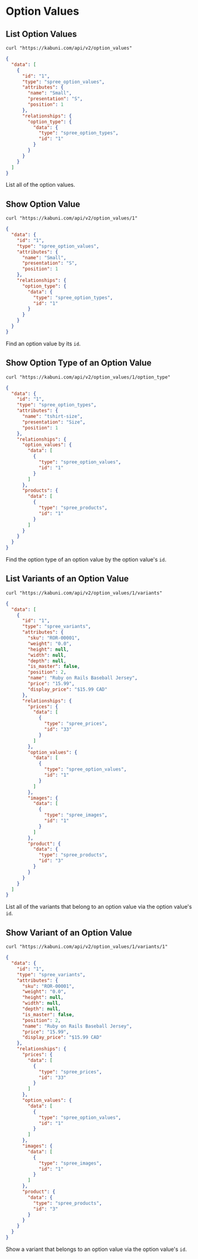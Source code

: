 # Option Values

## List Option Values

```shell
curl "https://kabuni.com/api/v2/option_values"
```

```json
{
  "data": [
    {
      "id": "1",
      "type": "spree_option_values",
      "attributes": {
        "name": "Small",
        "presentation": "S",
        "position": 1
      },
      "relationships": {
        "option_type": {
          "data": {
            "type": "spree_option_types",
            "id": "1"
          }
        }
      }
    }
  ]
}
```

List all of the option values.

## Show Option Value

```shell
curl "https://kabuni.com/api/v2/option_values/1"
```

```json
{
  "data": {
    "id": "1",
    "type": "spree_option_values",
    "attributes": {
      "name": "Small",
      "presentation": "S",
      "position": 1
    },
    "relationships": {
      "option_type": {
        "data": {
          "type": "spree_option_types",
          "id": "1"
        }
      }
    }
  }
}
```

Find an option value by its `id`.

## Show Option Type of an Option Value

```shell
curl "https://kabuni.com/api/v2/option_values/1/option_type"
```

```json
{
  "data": {
    "id": "1",
    "type": "spree_option_types",
    "attributes": {
      "name": "tshirt-size",
      "presentation": "Size",
      "position": 1
    },
    "relationships": {
      "option_values": {
        "data": [
          {
            "type": "spree_option_values",
            "id": "1"
          }
        ]
      },
      "products": {
        "data": [
          {
            "type": "spree_products",
            "id": "1"
          }
        ]
      }
    }
  }
}
```

Find the option type of an option value by the option value's `id`.

## List Variants of an Option Value

```shell
curl "https://kabuni.com/api/v2/option_values/1/variants"
```

```json
{
  "data": [
    {
      "id": "1",
      "type": "spree_variants",
      "attributes": {
        "sku": "ROR-00001",
        "weight": "0.0",
        "height": null,
        "width": null,
        "depth": null,
        "is_master": false,
        "position": 2,
        "name": "Ruby on Rails Baseball Jersey",
        "price": "15.99",
        "display_price": "$15.99 CAD"
      },
      "relationships": {
        "prices": {
          "data": [
            {
              "type": "spree_prices",
              "id": "33"
            }
          ]
        },
        "option_values": {
          "data": [
            {
              "type": "spree_option_values",
              "id": "1"
            }
          ]
        },
        "images": {
          "data": [
            {
              "type": "spree_images",
              "id": "1"
            }
          ]
        },
        "product": {
          "data": {
            "type": "spree_products",
            "id": "3"
          }
        }
      }
    }
  ]
}
```

List all of the variants that belong to an option value via the option value's `id`.

## Show Variant of an Option Value

```shell
curl "https://kabuni.com/api/v2/option_values/1/variants/1"
```

```json
{
  "data": {
    "id": "1",
    "type": "spree_variants",
    "attributes": {
      "sku": "ROR-00001",
      "weight": "0.0",
      "height": null,
      "width": null,
      "depth": null,
      "is_master": false,
      "position": 2,
      "name": "Ruby on Rails Baseball Jersey",
      "price": "15.99",
      "display_price": "$15.99 CAD"
    },
    "relationships": {
      "prices": {
        "data": [
          {
            "type": "spree_prices",
            "id": "33"
          }
        ]
      },
      "option_values": {
        "data": [
          {
            "type": "spree_option_values",
            "id": "1"
          }
        ]
      },
      "images": {
        "data": [
          {
            "type": "spree_images",
            "id": "1"
          }
        ]
      },
      "product": {
        "data": {
          "type": "spree_products",
          "id": "3"
        }
      }
    }
  }
}
```

Show a variant that belongs to an option value via the option value's `id`.
